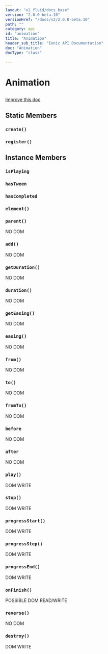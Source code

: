 ```yaml
---
layout: "v2_fluid/docs_base"
version: "2.0.0-beta.10"
versionHref: "/docs/v2/2.0.0-beta.10"
path: ""
category: api
id: "animation"
title: "Animation"
header_sub_title: "Ionic API Documentation"
doc: "Animation"
docType: "class"

---
```










<h1 class="api-title">
<a class="anchor" name="animation" href="#animation"></a>

Animation





</h1>

<a class="improve-v2-docs" href="http://github.com/driftyco/ionic/edit/master//src/animations/animation.ts#L1">
Improve this doc
</a>











<!-- @usage tag -->


<!-- @property tags -->
<h2><a class="anchor" name="static-members" href="#static-members"></a>Static Members</h2>
<div id="create"></div>
<h3><a class="anchor" name="create" href="#create"></a><code>create()</code>
  
</h3>











<div id="register"></div>
<h3><a class="anchor" name="register" href="#register"></a><code>register()</code>
  
</h3>













<!-- instance methods on the class -->

<h2><a class="anchor" name="instance-members" href="#instance-members"></a>Instance Members</h2>

<div id="isPlaying"></div>

<h3>
<a class="anchor" name="isPlaying" href="#isPlaying"></a>
<code>isPlaying</code>
  

</h3>












<div id="hasTween"></div>

<h3>
<a class="anchor" name="hasTween" href="#hasTween"></a>
<code>hasTween</code>
  

</h3>












<div id="hasCompleted"></div>

<h3>
<a class="anchor" name="hasCompleted" href="#hasCompleted"></a>
<code>hasCompleted</code>
  

</h3>












<div id="element"></div>

<h3>
<a class="anchor" name="element" href="#element"></a>
<code>element()</code>
  

</h3>












<div id="parent"></div>

<h3>
<a class="anchor" name="parent" href="#parent"></a>
<code>parent()</code>
  

</h3>

NO DOM











<div id="add"></div>

<h3>
<a class="anchor" name="add" href="#add"></a>
<code>add()</code>
  

</h3>

NO DOM











<div id="getDuration"></div>

<h3>
<a class="anchor" name="getDuration" href="#getDuration"></a>
<code>getDuration()</code>
  

</h3>

NO DOM











<div id="duration"></div>

<h3>
<a class="anchor" name="duration" href="#duration"></a>
<code>duration()</code>
  

</h3>

NO DOM











<div id="getEasing"></div>

<h3>
<a class="anchor" name="getEasing" href="#getEasing"></a>
<code>getEasing()</code>
  

</h3>

NO DOM











<div id="easing"></div>

<h3>
<a class="anchor" name="easing" href="#easing"></a>
<code>easing()</code>
  

</h3>

NO DOM











<div id="from"></div>

<h3>
<a class="anchor" name="from" href="#from"></a>
<code>from()</code>
  

</h3>

NO DOM











<div id="to"></div>

<h3>
<a class="anchor" name="to" href="#to"></a>
<code>to()</code>
  

</h3>

NO DOM











<div id="fromTo"></div>

<h3>
<a class="anchor" name="fromTo" href="#fromTo"></a>
<code>fromTo()</code>
  

</h3>

NO DOM











<div id="before"></div>

<h3>
<a class="anchor" name="before" href="#before"></a>
<code>before</code>
  

</h3>

NO DOM











<div id="after"></div>

<h3>
<a class="anchor" name="after" href="#after"></a>
<code>after</code>
  

</h3>

NO DOM











<div id="play"></div>

<h3>
<a class="anchor" name="play" href="#play"></a>
<code>play()</code>
  

</h3>

DOM WRITE











<div id="stop"></div>

<h3>
<a class="anchor" name="stop" href="#stop"></a>
<code>stop()</code>
  

</h3>

DOM WRITE











<div id="progressStart"></div>

<h3>
<a class="anchor" name="progressStart" href="#progressStart"></a>
<code>progressStart()</code>
  

</h3>

DOM WRITE











<div id="progressStep"></div>

<h3>
<a class="anchor" name="progressStep" href="#progressStep"></a>
<code>progressStep()</code>
  

</h3>

DOM WRITE











<div id="progressEnd"></div>

<h3>
<a class="anchor" name="progressEnd" href="#progressEnd"></a>
<code>progressEnd()</code>
  

</h3>

DOM WRITE











<div id="onFinish"></div>

<h3>
<a class="anchor" name="onFinish" href="#onFinish"></a>
<code>onFinish()</code>
  

</h3>

POSSIBLE DOM READ/WRITE











<div id="reverse"></div>

<h3>
<a class="anchor" name="reverse" href="#reverse"></a>
<code>reverse()</code>
  

</h3>

NO DOM











<div id="destroy"></div>

<h3>
<a class="anchor" name="destroy" href="#destroy"></a>
<code>destroy()</code>
  

</h3>

DOM WRITE












<!-- related link --><!-- end content block -->


<!-- end body block -->

